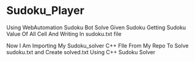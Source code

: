 # Sudoku_Player
 Using WebAutomation Sudoku Bot Solve Given Sudoku
 Getting Sudoku Value Of All Cell And Writing In sudoku.txt file

 Now I Am Importing My Sudoku_solver C++ FIle From My Repo To Solve sudoku.txt and 
 Create solved.txt Using C++ Sudoku Solver
 

